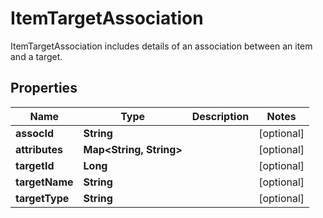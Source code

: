 

# ItemTargetAssociation

ItemTargetAssociation includes details of an association between an item and a target.
## Properties

Name | Type | Description | Notes
------------ | ------------- | ------------- | -------------
**assocId** | **String** |  |  [optional]
**attributes** | **Map&lt;String, String&gt;** |  |  [optional]
**targetId** | **Long** |  |  [optional]
**targetName** | **String** |  |  [optional]
**targetType** | **String** |  |  [optional]



